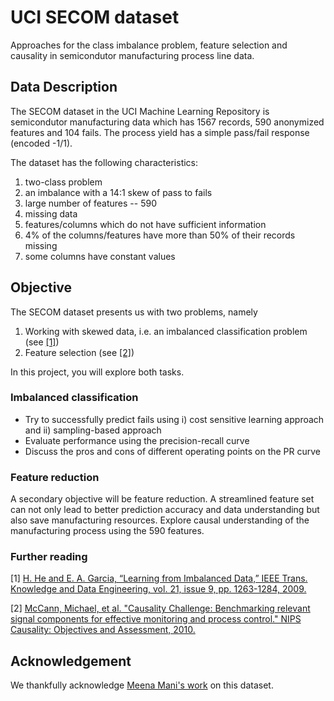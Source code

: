 # UCI SECOM dataset

Approaches for the class imbalance problem, feature selection and causality in semicondutor manufacturing process line data.


## Data Description
The SECOM dataset in the UCI Machine Learning Repository is semicondutor manufacturing data which has 1567 records, 590 anonymized features and 104 fails. The process yield has a simple pass/fail response (encoded -1/1).

The dataset has the following characteristics:

1.	two-class problem
2.	an imbalance with a 14:1 skew of pass to fails
2.	large number of features -- 590
3.	missing data
4.	features/columns which do not have sufficient information
5.	4% of the columns/features have more than 50% of their records missing
6.	some columns have constant values 


## Objective
The SECOM dataset presents us with two problems, namely

1. Working with skewed data, i.e. an imbalanced classification problem (see <a href="#ref1">[1]</a>)
2. Feature selection (see <a href="#ref2">[2]</a>)

In this project, you will explore both tasks.

### Imbalanced classification
  - Try to successfully predict fails using i) cost sensitive learning approach and ii) sampling-based approach
  - Evaluate performance using the precision-recall curve
  - Discuss the pros and cons of different operating points on the PR curve 

### Feature reduction
A secondary objective will be feature reduction. A streamlined feature set can not only lead to better prediction accuracy and data understanding but also save manufacturing resources. Explore causal understanding of the manufacturing process using the 590 features.


### Further reading
<a name="ref1"></a>[1] [H. He and E. A. Garcia, “Learning from Imbalanced Data,” IEEE Trans. Knowledge and Data Engineering, vol. 21, issue 9, pp. 1263-1284, 2009.](https://github.com/dkapitan/jads-discover-projects/blob/main/uci-secom/he2009learning.pdf)

<a name="ref2"></a>[2] [McCann, Michael, et al. "Causality Challenge: Benchmarking relevant signal components for effective monitoring and process control." NIPS Causality: Objectives and Assessment, 2010.](https://github.com/dkapitan/jads-discover-projects/blob/main/uci-secom/mccann2008causality.pdf)  


## Acknowledgement
We thankfully acknowledge [Meena Mani's work](https://github.com/Meena-Mani/SECOM_class_imbalance) on this dataset.
